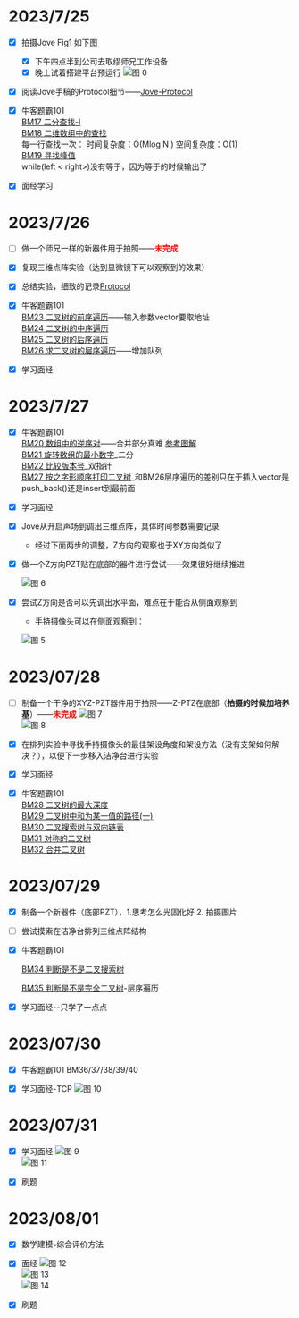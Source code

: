 # 2023/7/25

- [X] 拍摄Jove Fig1 如下图
  
  - [X] 下午四点半到公司去取缪师兄工作设备
  - [X] 晚上试着搭建平台预运行
  ![图 0](images/99d4be8de51c1398cfdd30d79f904422efeabf970b7b26339e196e338b9ac827.png)  

- [X] 阅读Jove手稿的Protocol细节——[Jove-Protocol](./文献笔记/Jove-Protocol.md)
- [X] 牛客题霸101  
[BM17 二分查找-I](https://www.nowcoder.com/practice/d3df40bd23594118b57554129cadf47b?tpId=295&tqId=1499549&ru=%2Fpractice%2Fabc3fe2ce8e146608e868a70efebf62e&qru=%2Fta%2Fformat-top101%2Fquestion-ranking&sourceUrl=%2Fexam%2Foj)  
[BM18 二维数组中的查找](https://www.nowcoder.com/practice/abc3fe2ce8e146608e868a70efebf62e?tpId=295&tqId=23256&ru=%2Fpractice%2Fabc3fe2ce8e146608e868a70efebf62e&qru=%2Fta%2Fformat-top101%2Fquestion-ranking&sourceUrl=%2Fexam%2Foj)  
    每一行查找一次：
    时间复杂度：O(Mlog N )
    空间复杂度：O(1)  
[BM19 寻找峰值](https://www.nowcoder.com/practice/fcf87540c4f347bcb4cf720b5b350c76?tpId=295&tqId=2227748&ru=/exam/oj&qru=/ta/format-top101/question-ranking&sourceUrl=%2Fexam%2Foj)  
while(left < right>)没有等于，因为等于的时候输出了

- [X] 面经学习  

# 2023/7/26

- [ ] 做一个师兄一样的新器件用于拍照——__<font color = red>未完成</font>__
  
- [X] 复现三维点阵实验（达到显微镜下可以观察到的效果）

- [X] 总结实验，细致的记录[Protocol](./文献笔记/Jove-Protocol.md)
  
- [X] 牛客题霸101  
[BM23 二叉树的前序遍历](https://www.nowcoder.com/practice/5e2135f4d2b14eb8a5b06fab4c938635?tpId=295&tqId=2291302&ru=/exam/oj&qru=/ta/format-top101/question-ranking&sourceUrl=%2Fexam%2Foj)——输入参数vector要取地址  
[BM24 二叉树的中序遍历](https://www.nowcoder.com/practice/0bf071c135e64ee2a027783b80bf781d?tpId=295&tags=&title=&difficulty=0&judgeStatus=0&rp=0&sourceUrl=%2Fexam%2Foj)  
[BM25 二叉树的后序遍历](https://www.nowcoder.com/practice/1291064f4d5d4bdeaefbf0dd47d78541?tpId=295&tqId=2291301&ru=/exam/oj&qru=/ta/format-top101/question-ranking&sourceUrl=%2Fexam%2Foj)  
[BM26 求二叉树的层序遍历](https://www.nowcoder.com/practice/04a5560e43e24e9db4595865dc9c63a3?tpId=295&tqId=644&ru=/exam/oj&qru=/ta/format-top101/question-ranking&sourceUrl=%2Fexam%2Foj)——增加队列
- [X] 学习面经

# 2023/7/27

- [X] 牛客题霸101   
[BM20 数组中的逆序对](https://www.nowcoder.com/practice/96bd6684e04a44eb80e6a68efc0ec6c5?tpId=295&tqId=23260&ru=/exam/oj&qru=/ta/format-top101/question-ranking&sourceUrl=%2Fexam%2Foj)——合并部分真难 [参考图解](https://leetcode.cn/problems/shu-zu-zhong-de-ni-xu-dui-lcof/solution/jian-zhi-offer-51-shu-zu-zhong-de-ni-xu-pvn2h/)  
[BM21 旋转数组的最小数字](https://www.nowcoder.com/practice/9f3231a991af4f55b95579b44b7a01ba?tpId=295&tqId=23269&ru=/exam/oj&qru=/ta/format-top101/question-ranking&sourceUrl=%2Fexam%2Foj)_二分  
[BM22 比较版本号](https://www.nowcoder.com/practice/2b317e02f14247a49ffdbdba315459e7?tpId=295&tqId=1024572&ru=/exam/oj&qru=/ta/format-top101/question-ranking&sourceUrl=%2Fexam%2Foj)_双指针  
[BM27 按之字形顺序打印二叉树](https://www.nowcoder.com/practice/91b69814117f4e8097390d107d2efbe0?tpId=295&tqId=23454&ru=/exam/oj&qru=/ta/format-top101/question-ranking&sourceUrl=%2Fexam%2Foj)_和BM26层序遍历的差别只在于插入vector是push_back()还是insert到最前面  

- [X] 学习面经

- [X] Jove从开启声场到调出三维点阵，具体时间参数需要记录  
  - 经过下面两步的调整，Z方向的观察也于XY方向类似了  


- [X] 做一个Z方向PZT贴在底部的器件进行尝试——效果很好继续推进

  ![图 6](images/22358b38ffb281dfe088a6f591f72a7c0aa9f3d70bb8725cc6a66dc05af632f8.png)  


- [X] 尝试Z方向是否可以先调出水平面，难点在于能否从侧面观察到   
  - 手持摄像头可以在侧面观察到：
  
  ![图 5](images/bf28c56453dbae13c71124215782c761f2234b4c72beda6d39949fd0b680f82f.png)  

  

# 2023/07/28

- [ ] 制备一个干净的XYZ-PZT器件用于拍照——Z-PTZ在底部（__拍摄的时候加培养基__）——__<font color = red>未完成</font>__
![图 7](images/02a01481eb2ad8d200598704f5a0f05eb693f4ea082f9f2e4ef59694cf60db1b.png)  
![图 8](images/a6e09a15c6ce2a516d26c8ee4c29f5cb80cc2d6e918cbfce68461f042d1ccd34.png)  

- [X] 在排列实验中寻找手持摄像头的最佳架设角度和架设方法（没有支架如何解决？），以便下一步移入洁净台进行实验

- [X] 学习面经  

- [X] 牛客题霸101  
[BM28 二叉树的最大深度](https://www.nowcoder.com/practice/8a2b2bf6c19b4f23a9bdb9b233eefa73?tpId=295&tqId=642&ru=/exam/oj&qru=/ta/format-top101/question-ranking&sourceUrl=%2Fexam%2Foj)  
[BM29 二叉树中和为某一值的路径(一)](loud.tencent.com/act/campus?fromSource=gwzcw.1293314.1293314.1293314&cps_key=d543d0ed22c1474aaa6949df3eba981a)  
[BM30 二叉搜索树与双向链表](https://www.nowcoder.com/practice/947f6eb80d944a84850b0538bf0ec3a5?tpId=295&tags=&title=&difficulty=0&judgeStatus=0&rp=0&sourceUrl=%2Fexam%2Foj)  
[BM31 对称的二叉树](https://www.nowcoder.com/practice/ff05d44dfdb04e1d83bdbdab320efbcb?tpId=295&tags=&title=&difficulty=0&judgeStatus=0&rp=0&sourceUrl=%2Fexam%2Foj)  
[BM32 合并二叉树](https://www.nowcoder.com/practice/7298353c24cc42e3bd5f0e0bd3d1d759?tpId=295&tqId=1025038&ru=/exam/oj&qru=/ta/format-top101/question-ranking&sourceUrl=%2Fexam%2Foj)  

# 2023/07/29
- [X] 制备一个新器件（底部PZT），1.思考怎么光固化好 2. 拍摄图片
  
- [ ] 尝试摸索在洁净台排列三维点阵结构 

- [X] 牛客题霸101 

  [BM34 判断是不是二叉搜索树](https://www.nowcoder.com/practice/a69242b39baf45dea217815c7dedb52b?tpId=295&tqId=2288088&ru=/exam/oj&qru=/ta/format-top101/question-ranking&sourceUrl=%2Fexam%2Foj)

  [BM35 判断是不是完全二叉树](https://www.nowcoder.com/practice/8daa4dff9e36409abba2adbe413d6fae?tpId=295&tags=&title=&difficulty=0&judgeStatus=0&rp=0&sourceUrl=%2Fexam%2Foj)-层序遍历

- [X] 学习面经--只学了一点点

# 2023/07/30

- [X] 牛客题霸101 BM36/37/38/39/40

- [X] 学习面经-TCP
![图 10](images/525afe86dfb9a284fba41e05398d70d9e64c819b1c25a11b247088b77337b8bc.png)  

# 2023/07/31

- [X] 学习面经
  ![图 9](images/579fd7b33671dfc2dbddfab7dd75ca6adb76e1d3dd0e81e752efe06b62c90ba2.png)  
![图 11](images/af964fb9f18030e448956cdf1f067fab59b9b98d392e2bba0a1d8a0d85268cf3.png)  

- [X] 刷题

# 2023/08/01

- [X] 数学建模-综合评价方法

- [X] 面经
![图 12](images/70e510c188d9268060197f2bb5d5fcdccd41dcdb78dbbb5964771b669d8332c7.png)  
![图 13](images/5d49128a65cb8fa37a2eac6e8520bcf9930ef8eef8da14c8a230ef3dcfe636c1.png)  
![图 14](images/8d470979bd138e996e6ad8e7ae0035bab839aa7faa414e60157b64464064d49d.png)  

- [X] 刷题
